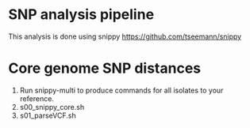 # SNP analysis pipeline

This analysis is done using snippy https://github.com/tseemann/snippy

# Core genome SNP distances
1. Run snippy-multi to produce commands for all isolates to your reference.
2. s00_snippy_core.sh
3. s01_parseVCF.sh
